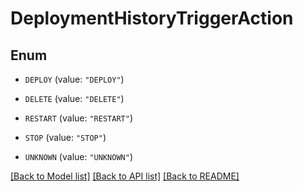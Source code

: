 # DeploymentHistoryTriggerAction

## Enum


* `DEPLOY` (value: `"DEPLOY"`)

* `DELETE` (value: `"DELETE"`)

* `RESTART` (value: `"RESTART"`)

* `STOP` (value: `"STOP"`)

* `UNKNOWN` (value: `"UNKNOWN"`)


[[Back to Model list]](../README.md#documentation-for-models) [[Back to API list]](../README.md#documentation-for-api-endpoints) [[Back to README]](../README.md)


